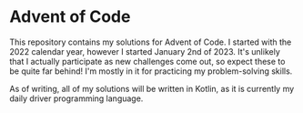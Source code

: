 # Advent of Code

This repository contains my solutions for Advent of Code. I started with the 2022 calendar year,
however I started January 2nd of 2023. It's unlikely that I actually participate as new challenges
come  out, so expect these to be quite far behind! I'm mostly in it for practicing my
problem-solving skills.

As of writing, all of my solutions will be written in Kotlin, as it is currently my daily driver
programming language.
